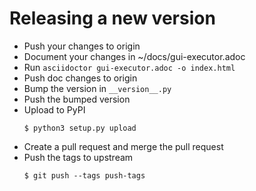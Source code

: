 # Releasing a new version

* Push your changes to origin
* Document your changes in ~/docs/gui-executor.adoc
* Run `asciidoctor gui-executor.adoc -o index.html`
* Push doc changes to origin
* Bump the version in `__version__.py` 
* Push the bumped version
* Upload to PyPI
  ```
  $ python3 setup.py upload
  ```
* Create a pull request and merge the pull request
* Push the tags to upstream
  ```
  $ git push --tags push-tags
  ```
